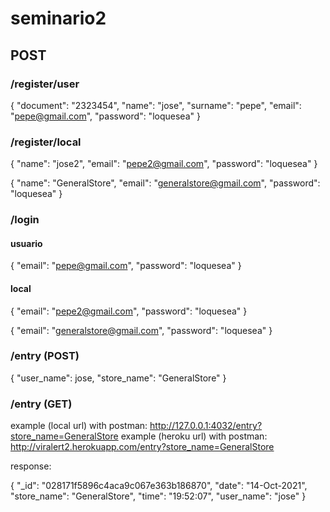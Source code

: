 # seminario2

## POST

### /register/user

{
 "document": "2323454",
 "name": "jose",
 "surname": "pepe",
 "email": "pepe@gmail.com",
 "password": "loquesea"
}

### /register/local

{
 "name": "jose2",
 "email": "pepe2@gmail.com",
 "password": "loquesea"
}

{
 "name": "GeneralStore",
 "email": "generalstore@gmail.com",
 "password": "loquesea"
}

### /login

#### usuario
{
 "email": "pepe@gmail.com",
 "password": "loquesea"
}

#### local
{
 "email": "pepe2@gmail.com",
 "password": "loquesea"
}

{
 "email": "generalstore@gmail.com",
 "password": "loquesea"
}

### /entry (POST)

{
 "user_name": jose,
 "store_name": "GeneralStore"
}

### /entry (GET)

example (local url) with postman: http://127.0.0.1:4032/entry?store_name=GeneralStore
example (heroku url) with postman: http://viralert2.herokuapp.com/entry?store_name=GeneralStore

response: 

{
    "_id": "028171f5896c4aca9c067e363b186870",
    "date": "14-Oct-2021",
    "store_name": "GeneralStore",
    "time": "19:52:07",
    "user_name": "jose"
}